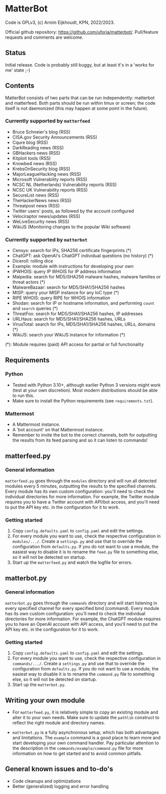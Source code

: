 # MatterBot

Code is GPLv3, (c) Arnim Eijkhoudt, KPN, 2022/2023.

Official github repository: https://github.com/uforia/matterbot/.
Pull/feature requests and comments are welcome.

## Status

Initial release. Code is probably still buggy, but at least it's in a 'works for me' state ;-)

## Contents

MatterBot consists of two parts that can be run independently: matterbot and matterfeed. Both parts should be run within tmux or screen; the code itself is not daemonized (this may happen at some point in the future).

### Currently supported by `matterfeed`

- Bruce Schneier's blog (RSS)
- CISA.gov Security Announcements (RSS)
- Cqure blog (RSS)
- DarkReading news (RSS)
- GBHackers news (RSS)
- Kitploit tools (RSS)
- Knowbe4 news (RSS)
- KrebsOnSecurity blog (RSS)
- MajorLeagueHacking news (RSS)
- Microsoft Vulnerability reports (RSS)
- NCSC NL (Netherlands) Vulnerability reports (RSS)
- NCSC UK Vulnerability reports (RSS)
- SecureList news (RSS)
- TheHackerNews news (RSS)
- Threatpost news (RSS)
- Twitter users' posts, as followed by the account configured
- Velociraptor news/updates (RSS)
- WeLiveSecurity news (RSS)
- WikiJS (Monitoring changes to the popular Wiki software)

### Currently supported by `matterbot`

- Censys: search for IPs, SHA256 certificate fingerprints (*)
- ChatGPT: ask OpenAI's ChatGPT individual questions (no history) (*)
- Diceroll: rolling dice
- Example: module with instructions for developing your own
- IPWHOIS: query IP WHOIS for IP address information
- Malpedia: search for MD5/SHA256 malware hashes, malware families or threat actors (*)
- MalwareBazaar: search for MD5/SHA1/SHA256 hashes
- MISP: query your MISP instance for any IoC type (*)
- RIPE WHOIS: query RIPE for WHOIS information
- Shodan: search for IP or hostname information, and performing `count` and `search` queries (*)
- ThreatFox: search for MD5/SHA1/SHA256 hashes, IP addresses
- URLHaus: search for MD5/SHA1/SHA256 hashes, URLs
- VirusTotal: search for IPs, MD5/SHA1/SHA256 hashes, URLs, domains (*)
- WikiJS: search your WikiJS instance for information (*)

(*): Module requires (paid) API access for partial or full functionality

## Requirements

### Python

- Tested with Python 3.10+, although earlier Python 3 versions might work (test at your own discretion). Most modern distributions should be able to run this.
- Make sure to install the Python requirements (see `requirements.txt`).

### Mattermost

- A Mattermost instance.
- A 'bot account' on that Mattermost instance.
- Remember to invite the bot to the correct channels, both for outputting the results from its feed parsing and so it can listen to commands!

## matterfeed.py

### General information

`matterfeed.py` goes through the `modules` directory and will run all detected modules every 5 minutes, outputting the results to the specified channels. Every module has its own custom configuration: you'll need to check the individual directories for more information. For example, the Twitter module requires you to have a Twitter account with API/bot access, and you'll need to put the API key etc. in the configuration for it to work.

### Getting started

1) Copy `config.defaults.yaml` to `config.yaml` and edit the settings.
2) For every module you want to use, check the respective configuration in `modules/.../`. Create a `settings.py` and use that to override the configuration from `defaults.py`. If you do not want to use a module, the easiest way to disable it is to rename the `feed.py` file to something else, so it will not be detected on startup.
3) Start up the `matterfeed.py` and watch the logfile for errors.

## matterbot.py

### General information

`matterbot.py` goes through the `commands` directory and will start listening in every specified channel for every specified bind (command). Every module has its own custom configuration: you'll need to check the individual directories for more information. For example, the ChatGPT module requires you to have an OpenAI account with API access, and you'll need to put the API key etc. in the configuration for it to work.

### Getting started

1) Copy `config.defaults.yaml` to `config.yaml` and edit the settings.
2) For every module you want to use, check the respective configuration in `commands/.../`. Create a `settings.py` and use that to override the configuration from `defaults.py`. If you do not want to use a module, the easiest way to disable it is to rename the `command.py` file to something else, so it will not be detected on startup.
3) Start up the `matterbot.py`.

## Writing your own module

- For `matterfeed.py`, it is relatively simple to copy an existing module and alter it to your own needs. Make sure to update the `pathlib` construct to reflect the right module and directory names.

- `matterbot.py` is a fully asynchronous setup, which has both advantages and limitations. The `example` command is a good place to learn more and start developing your own command handler. Pay particular attention to the description in the `commands/example/command.py` file for more information on how to get started and to avoid common pitfalls.

## General known issues and to-do's

- Code cleanups and optimizations
- Better (generalized) logging and error handling
